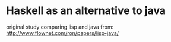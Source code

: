 # Haskell as an alternative to java

original study comparing lisp and java from: http://www.flownet.com/ron/papers/lisp-java/
